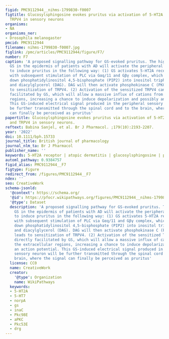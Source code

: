 ```yaml
---
figid: PMC9112944__nihms-1799830-f0007
figtitle: Glucosylsphingosine evokes pruritus via activation of 5-HT2A receptor and
  TRPV4 in sensory neurons
organisms:
- NA
organisms_ner:
- Drosophila melanogaster
pmcid: PMC9112944
filename: nihms-1799830-f0007.jpg
figlink: /pmc/articles/PMC9112944/figure/F7/
number: F7
caption: 'A proposed signalling pathway for GS-evoked pruritus. The highly accumulated
  GS in the epidermis of patients with AD will activate the peripheral sensory neuron
  to induce pruritus in the following way: (1) GS activates 5-HT2A receptor (5-HT2A)
  with subsequent stimulation of PLC via Gαq/11 and Gβγ complex, which in turn breaks
  down phosphatidylinositol 4,5-bisphosphate (PIP2) into inositol triphosphate (IP3)
  and diacylglycerol (DAG). DAG will then activate phosphokinase C (PKC), which leads
  to sensitization of TRPV4. (2) Activation of the sensitized TRPV4 can be directly
  facilitated by GS, which will allow a massive influx of cations from the extracellular
  regions, increasing a chance to induce depolarization and possibly an action potential.
  This GS-induced electrical signal produced in the peripheral sensory neuron will
  be further transmitted through the spinal cord and to the brain, where the signal
  can finally be perceived as pruritus'
papertitle: Glucosylsphingosine evokes pruritus via activation of 5-HT2A receptor
  and TRPV4 in sensory neurons.
reftext: Babina Sanjel, et al. Br J Pharmacol. ;179(10):2193-2207.
year: '2022'
doi: 10.1111/bph.15733
journal_title: British journal of pharmacology
journal_nlm_ta: Br J Pharmacol
publisher_name: ''
keywords: 5-HT2A receptor | atopic dermatitis | glucosylsphingosine | pruritus | TRPV4
automl_pathway: 0.9384757
figid_alias: PMC9112944__F7
figtype: Figure
redirect_from: /figures/PMC9112944__F7
ndex: ''
seo: CreativeWork
schema-jsonld:
  '@context': https://schema.org/
  '@id': https://pfocr.wikipathways.org/figures/PMC9112944__nihms-1799830-f0007.html
  '@type': Dataset
  description: 'A proposed signalling pathway for GS-evoked pruritus. The highly accumulated
    GS in the epidermis of patients with AD will activate the peripheral sensory neuron
    to induce pruritus in the following way: (1) GS activates 5-HT2A receptor (5-HT2A)
    with subsequent stimulation of PLC via Gαq/11 and Gβγ complex, which in turn breaks
    down phosphatidylinositol 4,5-bisphosphate (PIP2) into inositol triphosphate (IP3)
    and diacylglycerol (DAG). DAG will then activate phosphokinase C (PKC), which
    leads to sensitization of TRPV4. (2) Activation of the sensitized TRPV4 can be
    directly facilitated by GS, which will allow a massive influx of cations from
    the extracellular regions, increasing a chance to induce depolarization and possibly
    an action potential. This GS-induced electrical signal produced in the peripheral
    sensory neuron will be further transmitted through the spinal cord and to the
    brain, where the signal can finally be perceived as pruritus'
  license: CC0
  name: CreativeWork
  creator:
    '@type': Organization
    name: WikiPathways
  keywords:
  - 5-HT2A
  - 5-HT7
  - norpA
  - gs
  - inaC
  - Pkc98E
  - aPKC
  - Pkc53E
  - drg
---
```

